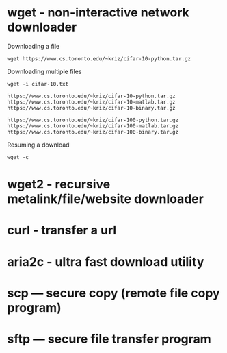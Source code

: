 # wget - non-interactive network downloader

Downloading a file

```
wget https://www.cs.toronto.edu/~kriz/cifar-10-python.tar.gz
```

Downloading multiple files

```
wget -i cifar-10.txt
```

```
https://www.cs.toronto.edu/~kriz/cifar-10-python.tar.gz
https://www.cs.toronto.edu/~kriz/cifar-10-matlab.tar.gz
https://www.cs.toronto.edu/~kriz/cifar-10-binary.tar.gz
```

```
https://www.cs.toronto.edu/~kriz/cifar-100-python.tar.gz
https://www.cs.toronto.edu/~kriz/cifar-100-matlab.tar.gz
https://www.cs.toronto.edu/~kriz/cifar-100-binary.tar.gz
```

Resuming a download

```
wget -c
```


# wget2 - recursive metalink/file/website downloader

# curl - transfer a url

# aria2c -  ultra fast download utility

# scp — secure copy (remote file copy program)

# sftp — secure file transfer program
